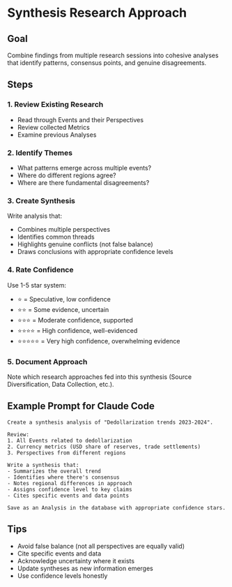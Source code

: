 # Synthesis Research Approach

## Goal
Combine findings from multiple research sessions into cohesive analyses that identify patterns, consensus points, and genuine disagreements.

## Steps

### 1. Review Existing Research
- Read through Events and their Perspectives
- Review collected Metrics
- Examine previous Analyses

### 2. Identify Themes
- What patterns emerge across multiple events?
- Where do different regions agree?
- Where are there fundamental disagreements?

### 3. Create Synthesis
Write analysis that:
- Combines multiple perspectives
- Identifies common threads
- Highlights genuine conflicts (not false balance)
- Draws conclusions with appropriate confidence levels

### 4. Rate Confidence
Use 1-5 star system:
- ⭐ = Speculative, low confidence
- ⭐⭐ = Some evidence, uncertain
- ⭐⭐⭐ = Moderate confidence, supported
- ⭐⭐⭐⭐ = High confidence, well-evidenced
- ⭐⭐⭐⭐⭐ = Very high confidence, overwhelming evidence

### 5. Document Approach
Note which research approaches fed into this synthesis (Source Diversification, Data Collection, etc.).

## Example Prompt for Claude Code

```
Create a synthesis analysis of "Dedollarization trends 2023-2024".

Review:
1. All Events related to dedollarization
2. Currency metrics (USD share of reserves, trade settlements)
3. Perspectives from different regions

Write a synthesis that:
- Summarizes the overall trend
- Identifies where there's consensus
- Notes regional differences in approach
- Assigns confidence level to key claims
- Cites specific events and data points

Save as an Analysis in the database with appropriate confidence stars.
```

## Tips
- Avoid false balance (not all perspectives are equally valid)
- Cite specific events and data
- Acknowledge uncertainty where it exists
- Update syntheses as new information emerges
- Use confidence levels honestly
